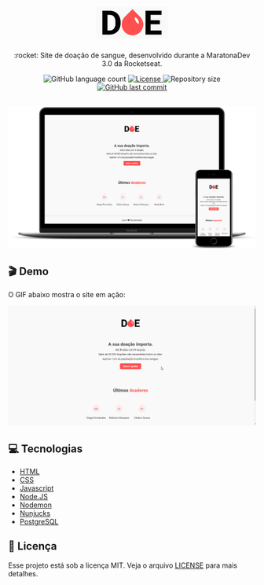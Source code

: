 <h1 align="center">
  <img src="public/images/logo.png" alt="logo" height="64px" width="auto">

</h1>

<p align="center"> :rocket: Site de doação de sangue, desenvolvido durante a MaratonaDev 3.0 da Rocketseat.</p>

<p align="center">
  <img alt="GitHub language count" src="https://img.shields.io/github/languages/count/martins-rafael/Doe?color=ff4f4f">
  <a href="https://opensource.org/licenses/MIT">
    <img alt="License" src="https://img.shields.io/badge/license-MIT-ff4f4f">
  </a>
  <img alt="Repository size" src="https://img.shields.io/github/repo-size/martins-rafael/Doe?color=ff4f4f">
  <a href="https://github.com/martins-rafael/Doe/commits/master">
    <img alt="GitHub last commit" src="https://img.shields.io/github/last-commit/martins-rafael/Doe?color=ff4f4f">
  </a>
</p>

<br>

<div align="center">
  <img src="screenshot.png" alt="screenshot" >
</div>

## :clapper: Demo
O GIF abaixo mostra o site em ação:

<div align="center">
  <img src="demo.gif" alt="demonstração" >
</div>

## :computer: Tecnologias
- [HTML](https://devdocs.io/html/)
- [CSS](https://devdocs.io/css/)
- [Javascript](https://devdocs.io/javascript/)
- [Node.JS](https://nodejs.org/en/)
- [Nodemon](https://nodemon.io/)
- [Nunjucks](https://mozilla.github.io/nunjucks/)
- [PostgreSQL](https://www.postgresql.org/)

## :memo: Licença

Esse projeto está sob a licença MIT. Veja o arquivo [LICENSE](/LICENSE) para mais detalhes.
